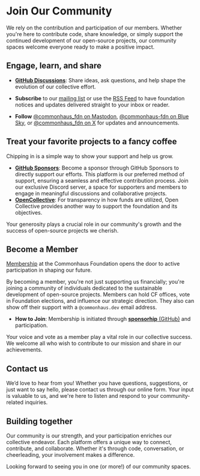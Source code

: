 # Join Our Community

We rely on the contribution and participation of our members. Whether you're here to contribute code, share knowledge, or simply support the continued development of our open-source projects, our community spaces welcome everyone ready to make a positive impact.

## Engage, learn, and share

- [**GitHub Discussions**](https://github.com/commonhaus/foundation/discussions): Share ideas, ask questions, and help shape the evolution of our collective effort.

- **Subscribe** to our [mailing list](https://groups.google.com/a/commonhaus.org/g/announce) or use the [RSS Feed](https://www.commonhaus.org/feed/index.rss) to have foundation notices and updates delivered straight to your inbox or reader.

- **Follow** [@commonhaus_fdn on Mastodon](https://fosstodon.org/@commonhaus_fdn), [@commonhaus-fdn on Blue Sky](https://bsky.app/profile/commonhaus-fdn.bsky.social), or [@commonhaus_fdn on X](https://twitter.com/commonhaus_fdn) for updates and announcements.

## Treat your favorite projects to a fancy coffee

Chipping in is a simple way to show your support and help us grow.

- [**GitHub Sponsors**](https://github.com/sponsors/commonhaus): Become a sponsor through GitHub Sponsors to directly support our efforts. This platform is our preferred method of support, ensuring a seamless and effective contribution process. Join our exclusive Discord server, a space for supporters and members to engage in meaningful discussions and collaborative projects.
- [**OpenCollective**](https://opencollective.com/commonhaus-foundation): For transparency in how funds are utilized, Open Collective provides another way to support the foundation and its objectives.

Your generosity plays a crucial role in our community's growth and the success of open-source projects we cherish.

## Become a Member

[Membership](./bylaws/2-cf-membership.md) at the Commonhaus Foundation opens the door to active participation in shaping our future.

By becoming a member, you're not just supporting us financially; you're joining a community of individuals dedicated to the sustainable development of open-source projects. Members can hold CF offices, vote in Foundation elections, and influence our strategic direction. They also can show off their support with a `@commonhaus.dev` email address.

- **How to Join**: Membership is initiated through [**sponsorhip** (GitHub)](https://github.com/sponsors/commonhaus) and participation.

Your voice and vote as a member play a vital role in our collective success. We welcome all who wish to contribute to our mission and share in our achievements.

## Contact us

We’d love to hear from you! Whether you have questions, suggestions, or just want to say hello, please contact us through our online form. Your input is valuable to us, and we're here to listen and respond to your community-related inquiries.

## Building together

Our community is our strength, and your participation enriches our collective endeavor. Each platform offers a unique way to connect, contribute, and collaborate. Whether it's through code, conversation, or cheerleading, your involvement makes a difference.

Looking forward to seeing you in one (or more!) of our community spaces.

